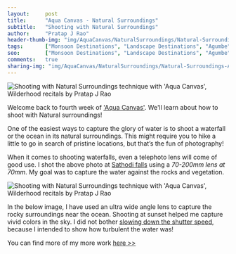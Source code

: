 ```yaml
---
layout:     post
title:      "Aqua Canvas - Natural Surroundings"
subtitle:   "Shooting with Natural Surroundings"
author:     "Pratap J Rao"
header-thumb-img: "img/AquaCanvas/NaturalSurroundings/Natural-Surroundings-AquaCanvas-by-PratapJRao-thumb.jpg"
tags:       ["Monsoon Destinations", "Landscape Destinations", "Agumbe", "Sathoddi", "Tips and Tricks"]
seo: 		["Monsoon Destinations", "Landscape Destinations", "Agumbe", "Tips and Tricks"]
comments:   true
sharing-img: "img/AquaCanvas/NaturalSurroundings/Natural-Surroundings-AquaCanvas-by-PratapJRao.jpg"
---
```


<img src="{{ site.baseurl }}/img/AquaCanvas/NaturalSurroundings/Natural-Surroundings-AquaCanvas-by-PratapJRao.jpg"  alt="Shooting with Natural Surroundings technique with 'Aqua Canvas', Wilderhood recitals by Pratap J Rao">


<p>
Welcome back to fourth week of <a href="{{ site.baseurl }}/aquacanvas" target="_blank">'Aqua Canvas'</a>. We'll learn about how to shoot with Natural surroundings!
</p>

<p>
One of the easiest ways to capture the glory of water is to shoot a waterfall or the ocean in its natural surroundings.  This might require you to hike a little to go in search of pristine locations, but that’s the fun of photography! 
</p>

<p>
When it comes to shooting waterfalls, even a telephoto lens will come of good use. I shot the above photo at <a href="{{ site.baseurl }}/2015/10/10/Sathoddi-Yes-I-went-to-sathoddi-again.html" target="_blank">Sathodi falls</a> using a <em>70-200mm lens at 70mm</em>. My goal was to capture the water against the rocks and vegetation. 
</p>

<img src="{{ site.baseurl }}/img/AquaCanvas/NaturalSurroundings/Natural-Surroundings-AquaCanvas-by-PratapJRao-1.jpg"  alt="Shooting with Natural Surroundings technique with 'Aqua Canvas', Wilderhood recitals by Pratap J Rao">

<p>
In the below image, I have used an ultra wide angle lens to capture the rocky surroundings near the ocean. Shooting at sunset helped me capture vivid colors in the sky.  I did not bother <a href="{{ site.baseurl }}/aquacanvas/2016-06-24-Silky-Smooth-waterfall.html" target="_blank">slowing down the shutter speed</a>, because I intended to show how turbulent the water was!
</p>

<p>
You can find more of my more work <a href="http://pixelshooter.net/" target="_blank">here >></a>
</p>